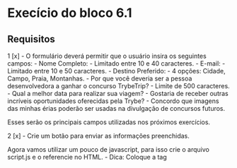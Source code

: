 # Execício do bloco 6.1

## Requisitos

  1 [x] - O formulário deverá permitir que o usuário insira os seguintes campos:
     - Nome Completo:
       - Limitado entre 10 e 40 caracteres.
     - E-mail:
       - Limitado entre 10 e 50 caracteres.
     - Destino Preferido:
       - 4 opções: Cidade, Campo, Praia, Montanhas. 
     - Por que você deveria ser a pessoa desenvolvedora a ganhar o concurso TrybeTrip?
       - Limite de 500 caracteres.
     - Qual a melhor data para realizar sua viagem?
     - Gostaria de receber outras incríveis oportunidades oferecidas pela Trybe?
     - Concordo que imagens das minhas érias poderão ser usadas na divulgação de concursos futuros.
      
  Esses serão os principais campos utilizadas nos próximos exercícios.

  2 [x] - Crie um botão para enviar as informações preenchidas.

  Agora vamos utilizar um pouco de javascript, para isso crie o arquivo script.js e o referencie no HTML.
    - Dica: Coloque a tag <script> no final do seu body.
  
  3 [x] - Interrompa o comportamento padrão do botão submit utilizando o método preventDefault() . Nossa 
  amiga Carol Silva nos contou um pouco sobre como fazer isso, lembra?

  4 [ ] - Crie um botão que limpe as informações contidas nos campos;

# Bônus

  1 [ ] - A TrybeTrip precisa muito de fotos para divulgar seus concursos. Tendo isso em mente, faça com 
  que somente quem autorizar o uso de imagens possa enviar suas informações.

  2 [ ] - Faça a validação dos campos com limite de caracteres. Caso não estejam dentro do esperado ao 
  clicar no botão de submit, um alerta deve ser mostrado com a mensagem: 'Dados Inválidos'. Caso 
  contrário, a mensagem 'Dados enviados com sucesso! Obrigado por participar do concurso TrybeTrip.' 
  deverá aparecer na tela.
